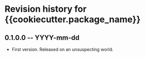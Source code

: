 # Revision history for {{cookiecutter.package_name}}

## 0.1.0.0 -- YYYY-mm-dd

* First version. Released on an unsuspecting world.

